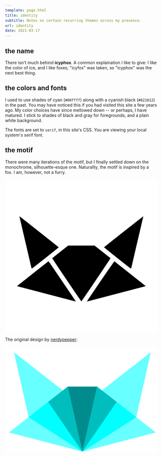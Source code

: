 ```yaml
---
template: page.html
title: identity
subtitle: Notes on certain recurring themes across my presence.
url: identity
date: 2021-03-17
---
```


## the name

There isn't much behind **icyphox**. A common explaination I like to
give: I like the color of ice, and I like foxes; "icyfox" was taken, so
"icyphox" was the next best thing.

## the colors and  fonts

I used to use shades of cyan (`#00ffff`) along with a cyanish black
(`#021012`) in the past. You may have noticed this if you had visited
this site a few years ago. My color choices have since mellowed down --
or perhaps, I have matured. I stick to shades of black and gray for
foregrounds, and a plain white background.

The fonts are set to `serif`, in this site's CSS. You are viewing your
local system's serif font.

## the motif

There were many iterations of the motif, but I finally settled down on
the monochrome, silhouette-esque one. Naturallly, the motif is inspired
by a fox. I am, however, not a furry.

![the motif](/static/white.svg)

The original design by [nerdypepper](https://peppe.rs):

![the original design](/static/icynobg.svg)
